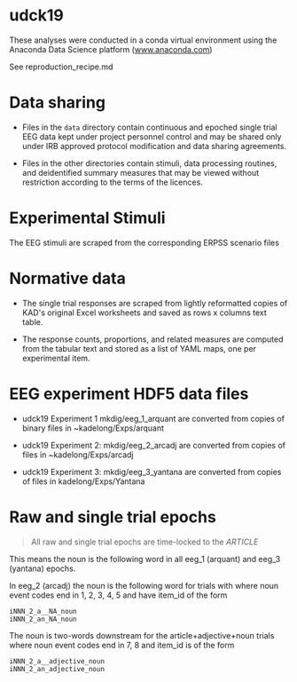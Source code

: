 # udck19

These analyses were conducted in a conda virtual environment using the
Anaconda Data Science platform (www.anaconda.com)

See reproduction_recipe.md

# Data sharing

* Files in the `data` directory contain continuous and epoched single
  trial EEG data kept under project personnel control and may be
  shared only under IRB approved protocol modification and data
  sharing agreements.

* Files in the other directories contain stimuli, data processing
  routines, and deidentified summary measures that may be viewed
  without restriction according to the terms of the licences.
  
# Experimental Stimuli

The EEG stimuli are scraped from the corresponding ERPSS scenario files

# Normative data

* The single trial responses are scraped from lightly reformatted
copies of KAD's original Excel worksheets and saved as rows x columns
text table.

* The response counts, proportions, and related measures are computed
  from the tabular text and stored as a list of YAML maps, one per
  experimental item.

# EEG experiment HDF5 data files

* udck19 Experiment 1 mkdig/eeg_1_arquant are converted from
  copies of binary files in ~kadelong/Exps/arquant

* udck19 Experiment 2: mkdig/eeg_2_arcadj are converted from copies of
  files in ~kadelong/Exps/arcadj

* udck19 Experiment 3: mkdig/eeg_3_yantana are converted from copies of
  files in kadelong/Exps/Yantana

# Raw and single trial epochs

> All raw and single trial epochs are time-locked to the *ARTICLE*

This means the noun is the following word in all eeg_1 (arquant) and
eeg_3 (yantana) epochs.

In eeg_2 (arcadj) the noun is the following word for trials with where 
noun event codes end in 1, 2, 3, 4, 5 and have item_id of the form

	iNNN_2_a__NA_noun
	iNNN_2_an_NA_noun

The noun is two-words downstream for the article+adjective+noun trials
where noun event codes end in 7, 8 and
item_id is of the form  

	iNNN_2_a__adjective_noun
	iNNN_2_an_adjective_noun

	
